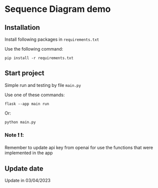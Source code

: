 # Sequence Diagram demo

## Installation
Install following packages in ```requirements.txt```

Use the following command:
```
pip install -r requirements.txt
```

## Start project
Simple run and testing by file ```main.py```

Use one of these commands:
```
flask --app main run
```

Or:
```
python main.py
```

### Note :exclamation: :exclamation:: 
Remember to update api key from openai for use the functions that were implemented in the app 
## Update date
Update in 03/04/2023

